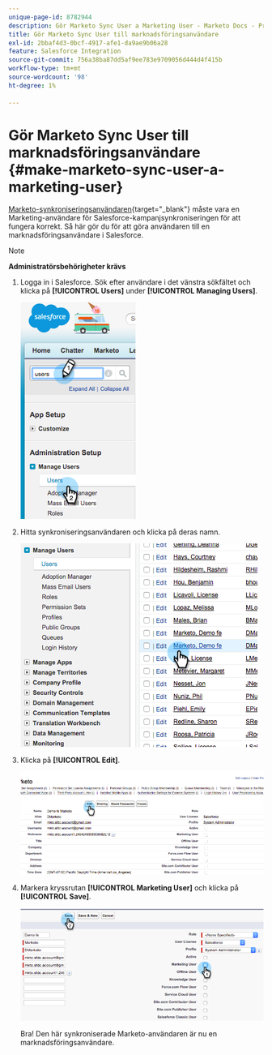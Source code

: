 ```yaml
---
unique-page-id: 8782944
description: Gör Marketo Sync User a Marketing User - Marketo Docs - Product Documentation
title: Gör Marketo Sync User till marknadsföringsanvändare
exl-id: 2bbaf4d3-0bcf-4917-afe1-da9ae9b06a28
feature: Salesforce Integration
source-git-commit: 756a38ba87dd5af9ee783e9709056d444d4f415b
workflow-type: tm+mt
source-wordcount: '98'
ht-degree: 1%

---
```


# Gör Marketo Sync User till marknadsföringsanvändare {#make-marketo-sync-user-a-marketing-user}

[Marketo-synkroniseringsanvändaren](/help/marketo/product-docs/crm-sync/salesforce-sync/setup/enterprise-unlimited-edition/step-2-of-3-create-a-salesforce-user-for-marketo-enterprise-unlimited.md){target="_blank"} måste vara en Marketing-användare för Salesforce-kampanjsynkroniseringen för att fungera korrekt. Så här gör du för att göra användaren till en marknadsföringsanvändare i Salesforce.

>[!NOTE]
>
>**Administratörsbehörigheter krävs**

1. Logga in i Salesforce. Sök efter användare i det vänstra sökfältet och klicka på **[!UICONTROL Users]** under **[!UICONTROL Managing Users]**.

   ![](assets/image2015-7-8-14-3a25-3a49.png)

1. Hitta synkroniseringsanvändaren och klicka på deras namn.

   ![](assets/image2015-7-8-14-3a27-3a32.png)

1. Klicka på **[!UICONTROL Edit]**.

   ![](assets/image2015-7-8-14-3a29-3a7.png)

1. Markera kryssrutan **[!UICONTROL Marketing User]** och klicka på **[!UICONTROL Save]**.

   ![](assets/image2015-7-8-14-3a30-3a16.png)

   Bra! Den här synkroniserade Marketo-användaren är nu en marknadsföringsanvändare.
